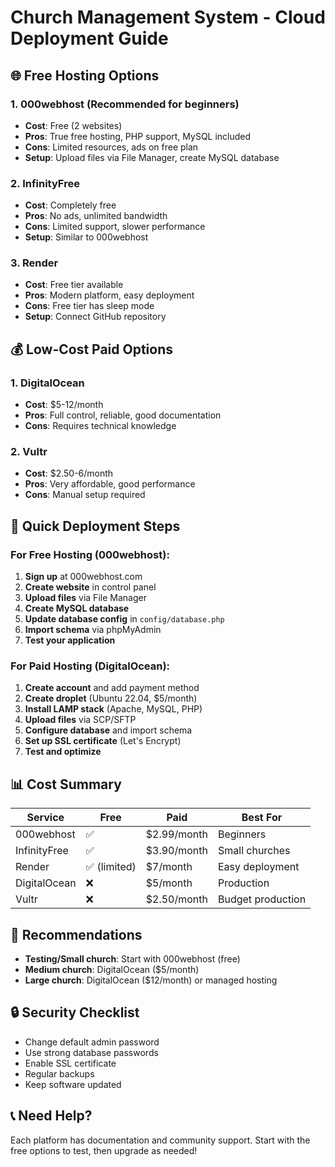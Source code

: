# Church Management System - Cloud Deployment Guide

## 🌐 **Free Hosting Options**

### 1. **000webhost (Recommended for beginners)**
- **Cost**: Free (2 websites)
- **Pros**: True free hosting, PHP support, MySQL included
- **Cons**: Limited resources, ads on free plan
- **Setup**: Upload files via File Manager, create MySQL database

### 2. **InfinityFree**
- **Cost**: Completely free
- **Pros**: No ads, unlimited bandwidth
- **Cons**: Limited support, slower performance
- **Setup**: Similar to 000webhost

### 3. **Render**
- **Cost**: Free tier available
- **Pros**: Modern platform, easy deployment
- **Cons**: Free tier has sleep mode
- **Setup**: Connect GitHub repository

## 💰 **Low-Cost Paid Options**

### 1. **DigitalOcean**
- **Cost**: $5-12/month
- **Pros**: Full control, reliable, good documentation
- **Cons**: Requires technical knowledge

### 2. **Vultr**
- **Cost**: $2.50-6/month
- **Pros**: Very affordable, good performance
- **Cons**: Manual setup required

## 🚀 **Quick Deployment Steps**

### For Free Hosting (000webhost):

1. **Sign up** at 000webhost.com
2. **Create website** in control panel
3. **Upload files** via File Manager
4. **Create MySQL database**
5. **Update database config** in `config/database.php`
6. **Import schema** via phpMyAdmin
7. **Test your application**

### For Paid Hosting (DigitalOcean):

1. **Create account** and add payment method
2. **Create droplet** (Ubuntu 22.04, $5/month)
3. **Install LAMP stack** (Apache, MySQL, PHP)
4. **Upload files** via SCP/SFTP
5. **Configure database** and import schema
6. **Set up SSL certificate** (Let's Encrypt)
7. **Test and optimize**

## 📊 **Cost Summary**

| Service | Free | Paid | Best For |
|---------|------|------|----------|
| 000webhost | ✅ | $2.99/month | Beginners |
| InfinityFree | ✅ | $3.90/month | Small churches |
| Render | ✅ (limited) | $7/month | Easy deployment |
| DigitalOcean | ❌ | $5/month | Production |
| Vultr | ❌ | $2.50/month | Budget production |

## 🎯 **Recommendations**

- **Testing/Small church**: Start with 000webhost (free)
- **Medium church**: DigitalOcean ($5/month)
- **Large church**: DigitalOcean ($12/month) or managed hosting

## 🔒 **Security Checklist**

- Change default admin password
- Use strong database passwords
- Enable SSL certificate
- Regular backups
- Keep software updated

## 📞 **Need Help?**

Each platform has documentation and community support. Start with the free options to test, then upgrade as needed! 